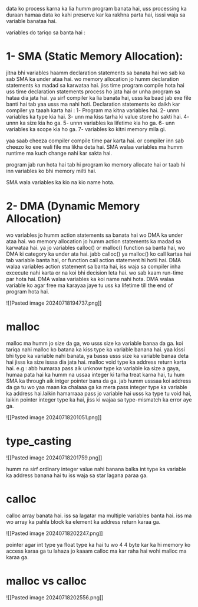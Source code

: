 
data ko process karna ka lia humm program banata hai, uss processing ka duraan hamaa data ko kahi preserve kar ka rakhna parta hai, isssi waja sa variable banataa hai.

variables do tariqo sa banta hai :

# 1- SMA (Static Memory Allocation):

jitna bhi variables haamm declaration statements sa banata hai wo sab ka sab SMA ka under ataa hai.
wo memory allocation jo humm declaration statements ka madad sa karwataa hai.
jiss time program compile hota hai uss time declaration statements process ho jata hai or unha program sa hataa dia jata hai. ya sirf compiler ka lia banata hai, usss ka baad jab exe file banti hai tab yaa usss ma nahi hoti.
Declaration statements ko daikh kar compiler ya taaah karta hai :
	1- Program ma kitna variables hai.
	2- unnn variables ka type kia hai.
	3- unn ma kiss tarha ki value store ho sakti hai.
	4- unnn ka size kia ho ga.
	5- unnn variables ka lifetime kia ho ga.
	6- unn variables ka scope kia ho ga.
	7- variables ko kitni memory mila gi.
	
yaa saab cheeza compiler compile time par karta hai. or compiler inn sab cheezo ko exe wali file ma likha deta hai.
SMA walaa variables ma humm runtime ma kuch change nahi kar sakta hai.

program jab run hota hai tab hi program ko memory allocate hai or taab hi inn variables ko bhi memory milti hai.

SMA wala variables ka kio na kio name hota.

# 2- DMA (Dynamic Memory Allocation)

wo variables jo humm action statements sa banata hai wo DMA ka under ataa hai.
wo memory allocation jo humm action statements ka madad sa karwataa hai.
					ya
jo variables calloc() or malloc() function sa banta hai, wo DMA ki category ka under ata hai.
jabb calloc() ya malloc() ko call kartaa hai tab variable banta hai, or function call action statement hi hotii hai.
DMA walaa variables action statement sa banta hai, iss waja sa compiler inha excecute nahi karta or na koi bhi decision leta hai. wo sab kaam run-time par hota hai.
DMA walaa variables ka koi name nahi hota.
DMA walaa variable ko agar free ma karayaa jaye tu uss ka lifetime till the end of program hota hai.

![[Pasted image 20240718194737.png]]



# malloc


malloc ma humm jo size da ga, wo usss size ka variable banaa da ga.
koi tariqa nahi malloc ko batana ka kiss type ka variable banana hai.
yaa kissi bhi type ka variable nahi banata, ya basss usss size ka variable banaa deta hai jisss ka size isssa dia jata hai.
malloc void type ka address return karta hai.
e.g :
abb humaraa pass aik unknow type ka variable ka size a gaya, humaa pata hai ka humm na ussaa integer ki tarha treat karna hai, tu hum SMA ka through aik intger pointer bana da ga. jab humm usssaa koi address da ga tu wo yaa maan ka chalaaa ga ka mera pass integer type ka variable ka address hai.laikin hamarraaa pass jo variable hai usss ka type tu void hai, laikin pointer integer type ka hai, jiss ki wajaa sa type-mismatch ka error aye ga.

![[Pasted image 20240718201051.png]]

# type_casting

![[Pasted image 20240718201759.png]]

humm na sirf ordinary integer value nahi banana balka int type ka variable ka address banana hai tu iss waja sa star lagana paraa ga.

# calloc

calloc array banata hai. iss sa lagatar ma multiple variables banta hai.
iss ma wo array ka pahla block ka element ka address return karaa ga.

![[Pasted image 20240718202247.png]]

pointer agar int type ya float type ka hai tu wo 4 4 byte kar ka hi memory ko access karaa ga tu lahaza jo kaaam calloc ma kar raha hai wohi malloc ma karaa ga.


# malloc vs calloc

![[Pasted image 20240718202556.png]]

